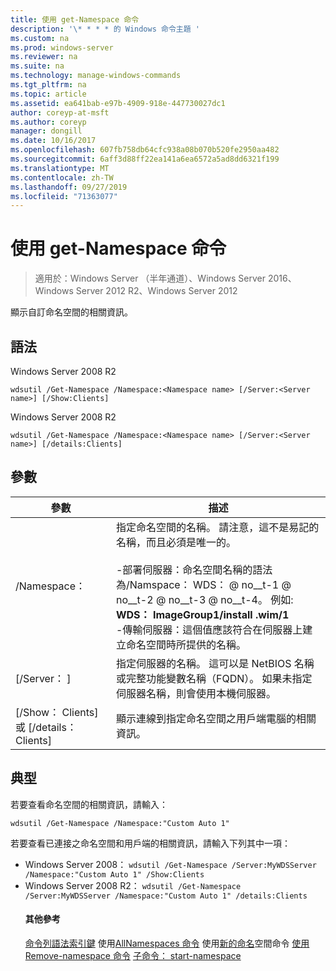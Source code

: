 ```yaml
---
title: 使用 get-Namespace 命令
description: '\* * * * 的 Windows 命令主題 '
ms.custom: na
ms.prod: windows-server
ms.reviewer: na
ms.suite: na
ms.technology: manage-windows-commands
ms.tgt_pltfrm: na
ms.topic: article
ms.assetid: ea641bab-e97b-4909-918e-447730027dc1
author: coreyp-at-msft
ms.author: coreyp
manager: dongill
ms.date: 10/16/2017
ms.openlocfilehash: 607fb758db64cfc938a08b070b520fe2950aa482
ms.sourcegitcommit: 6aff3d88ff22ea141a6ea6572a5ad8dd6321f199
ms.translationtype: MT
ms.contentlocale: zh-TW
ms.lasthandoff: 09/27/2019
ms.locfileid: "71363077"
---
```

# <a name="using-the-get-namespace-command"></a>使用 get-Namespace 命令

>適用於：Windows Server （半年通道）、Windows Server 2016、Windows Server 2012 R2、Windows Server 2012

顯示自訂命名空間的相關資訊。
## <a name="syntax"></a>語法
Windows Server 2008 R2
```
wdsutil /Get-Namespace /Namespace:<Namespace name> [/Server:<Server name>] [/Show:Clients]
```
Windows Server 2008 R2
```
wdsutil /Get-Namespace /Namespace:<Namespace name> [/Server:<Server name>] [/details:Clients]
```
## <a name="parameters"></a>參數

|               參數               |                                                                                                                                                                                         描述                                                                                                                                                                                          |
|---------------------------------------|----------------------------------------------------------------------------------------------------------------------------------------------------------------------------------------------------------------------------------------------------------------------------------------------------------------------------------------------------------------------------------------------|
|      /Namespace： <Namespace name>      | 指定命名空間的名稱。 請注意，這不是易記的名稱，而且必須是唯一的。<br /><br />-部署伺服器：命名空間名稱的語法為/Namspace： WDS： <ImageGroup> @ no__t-1 @ no__t-2 @ no__t-3 @ no__t-4。 例如: **WDS： ImageGroup1/install .wim/1**<br />-傳輸伺服器：這個值應該符合在伺服器上建立命名空間時所提供的名稱。 |
|        [/Server： <Server name>]        |                                                                                                             指定伺服器的名稱。 這可以是 NetBIOS 名稱或完整功能變數名稱（FQDN）。 如果未指定伺服器名稱，則會使用本機伺服器。                                                                                                              |
| [/Show： Clients] 或 [/details： Clients] |                                                                                                                                                  顯示連線到指定命名空間之用戶端電腦的相關資訊。                                                                                                                                                  |

## <a name="BKMK_examples"></a>典型
若要查看命名空間的相關資訊，請輸入：
```
wdsutil /Get-Namespace /Namespace:"Custom Auto 1"
```
若要查看已連接之命名空間和用戶端的相關資訊，請輸入下列其中一項：
- Windows Server 2008： `wdsutil /Get-Namespace /Server:MyWDSServer /Namespace:"Custom Auto 1" /Show:Clients`
- Windows Server 2008 R2： `wdsutil /Get-Namespace /Server:MyWDSServer /Namespace:"Custom Auto 1" /details:Clients`
  #### <a name="additional-references"></a>其他參考
  [命令列語法索引鍵](command-line-syntax-key.md)
   使用[AllNamespaces 命令](using-the-get-allnamespaces-command.md)
   使用[新的命名](using-the-new-namespace-command.md)空間命令 
  [使用 Remove-namespace 命令](using-the-remove-namespace-command.md)
  [子命令： start-namespace](subcommand-start-namespace.md)
